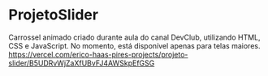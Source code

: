 # ProjetoSlider
Carrossel animado criado durante aula do canal DevClub, utilizando HTML, CSS e JavaScript. No momento, está disponível apenas para telas maiores.
https://vercel.com/erico-haas-pires-projects/projeto-slider/B5UDRvWjZaXfUBvFJ4AWSkpEfGSG
